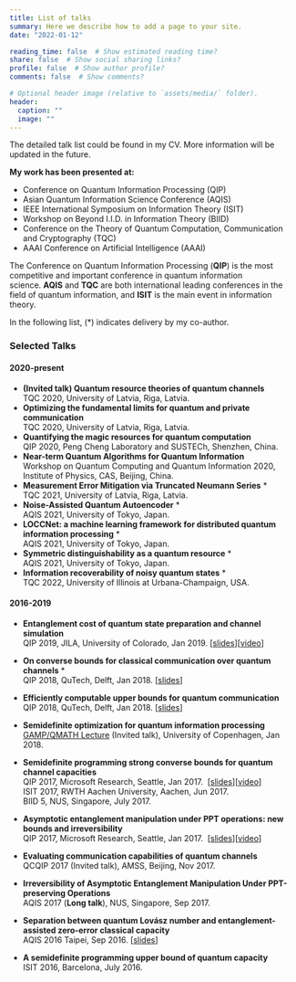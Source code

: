 ```yaml
---
title: List of talks
summary: Here we describe how to add a page to your site.
date: "2022-01-12"

reading_time: false  # Show estimated reading time?
share: false  # Show social sharing links?
profile: false  # Show author profile?
comments: false  # Show comments?

# Optional header image (relative to `assets/media/` folder).
header:
  caption: ""
  image: ""
---
```


The detailed talk list could be found in my CV. More information will be updated in the future.

**My work has been presented at:**

- Conference on Quantum Information Processing (QIP)
- Asian Quantum Information Science Conference (AQIS)
- IEEE International Symposium on Information Theory (ISIT)
- Workshop on Beyond I.I.D. in Information Theory (BIID)
- Conference on the Theory of Quantum Computation, Communication and Cryptography (TQC)
- AAAI Conference on Artificial Intelligence (AAAI)

The Conference on Quantum Information Processing (**QIP**) is the most competitive and important conference in quantum information science. **AQIS** and **TQC** are both international leading conferences in the field of quantum information, and **ISIT** is the main event in information theory. 

In the following list, (*) indicates delivery by my co-author.

### **Selected Talks**

#### 2020-present

- **(Invited talk) Quantum resource theories of quantum channels** <br>TQC 2020, University of Latvia, Riga, Latvia.
- **Optimizing the fundamental limits for quantum and private communication** <br>TQC 2020, University of Latvia, Riga, Latvia.
- **Quantifying the magic resources for quantum computation** <br>QIP 2020, Peng Cheng Laboratory and SUSTECh, Shenzhen, China.
- **Near-term Quantum Algorithms for Quantum Information** <br>Workshop on Quantum Computing and Quantum Information 2020, Institute of Physics, CAS, Beijing, China.
- **Measurement Error Mitigation via Truncated Neumann Series** * <br>TQC 2021, University of Latvia, Riga, Latvia.
- **Noise-Assisted Quantum Autoencoder** * <br>AQIS 2021, University of Tokyo, Japan.
- **LOCCNet: a machine learning framework for distributed quantum information processing** * <br>AQIS 2021, University of Tokyo, Japan.
- **Symmetric distinguishability as a quantum resource** * <br>AQIS 2021, University of Tokyo, Japan.
- **Information recoverability of noisy quantum states** * <br>TQC 2022, University of Illinois at Urbana-Champaign, USA.

#### 2016-2019

- **Entanglement cost of quantum state preparation and channel simulation** <br>QIP 2019, JILA, University of Colorado, Jan 2019. [[slides](https://xinwangonline.files.wordpress.com/2019/01/qip2019_talk_xw.pdf)][[video](https://www.youtube.com/watch?v=_ne5fS6xHmA&t=80s&list=PLGdMsPGuoD25wLgnY7RBoTAxsnQEMsNA0&index=6)]

- **On converse bounds for classical communication over quantum channels** * <br>QIP 2018, QuTech, Delft, Jan 2018. [[slides](https://xinwangonline.files.wordpress.com/2018/01/qip18_c-capacity.pdf)]  

- **Efficiently computable upper bounds for quantum communication** <br>QIP 2018, QuTech, Delft, Jan 2018. [[slides](https://xinwangonline.files.wordpress.com/2018/01/qip18_q-capacity.pdf)]

- **Semidefinite optimization for quantum information processing**  
  [GAMP/QMATH Lecture](http://qmath.ku.dk/events/quantum-lunch/quantum-lunch-2018/xin/) (Invited talk), University of Copenhagen, Jan 2018.

- **Semidefinite programming strong converse bounds for quantum channel capacities**<br>QIP 2017, Microsoft Research, Seattle, Jan 2017.  [[slides](https://xinwangonline.files.wordpress.com/2017/01/qip17_cap_xw.pdf)][[video](https://www.youtube.com/watch?v=vl0pTbHPUh0&t=450s)]  
  ISIT 2017, RWTH Aachen University, Aachen, Jun 2017.  
  BIID 5, NUS, Singapore, July 2017.

- **Asymptotic entanglement manipulation under PPT operations: new bounds and irreversibility**  
  QIP 2017, Microsoft Research, Seattle, Jan 2017.  [[slides](https://xinwangonline.files.wordpress.com/2017/01/qip17_ent_xw.pdf)][[video](https://www.youtube.com/watch?v=EufpsdJxVV0&t=1589s)]

- **Evaluating communication capabilities of quantum channels** <br>QCQIP 2017 (Invited talk), AMSS, Beijing, Nov 2017.

- **Irreversibility of Asymptotic Entanglement Manipulation Under PPT-preserving Operations**  
  AQIS 2017 (**Long talk**), NUS, Singapore, Sep 2017.

- **Separation between quantum Lovász number and entanglement-assisted zero-error classical capacity**  
  AQIS 2016 Taipei, Sep 2016. [[slides](https://xinwangonline.files.wordpress.com/2017/01/zero-error_aqis.pdf)]

- **A semidefinite programming upper bound of quantum capacity** <br>ISIT 2016, Barcelona, July 2016.
